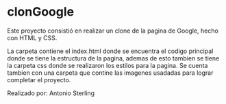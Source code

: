 # clonGoogle
Este proyecto consistió en realizar un clone de la pagina de Google, hecho con HTML y CSS.

La carpeta contiene el index.html donde se encuentra el codigo principal
donde se tiene la estructura de la pagina, ademas de esto tambien se tiene la carpeta css
donde se realizaron los estilos para la pagina. Se cuenta tambien con una carpeta que 
contine las imagenes usadadas para lograr completar el proyecto.


Realizado por: Antonio Sterling


